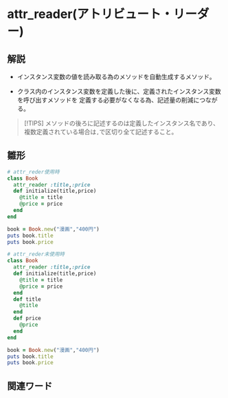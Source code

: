 # attr_reader(アトリビュート・リーダー)  
## 解説  
* インスタンス変数の値を読み取る為のメソッドを自動生成するメソッド。    
  
* クラス内のインスタンス変数を定義した後に、定義されたインスタンス変数を呼び出すメソッドを
  定義する必要がなくなる為、記述量の削減につながる。
>[!TIPS]
>メソッドの後ろに記述するのは定義したインスタンス名であり、複数定義されている場合は`,`で区切り全て記述すること。
  
## 雛形   
```ruby
# attr_reder使用時
class Book
  attr_reader :title,:price
  def initialize(title,price)
    @title = title
    @price = price
  end
end

book = Book.new("漫画","400円")
puts book.title
puts book.price

# attr_reder未使用時
class Book
  attr_reader :title,:price
  def initialize(title,price)
    @title = title
    @price = price
  end
  def title
    @title
  end
  def price
    @price
  end
end

book = Book.new("漫画","400円")
puts book.title
puts book.price

```
## 関連ワード  
